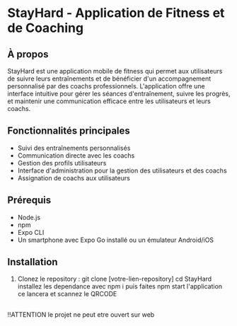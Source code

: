 # StayHard - Application de Fitness et de Coaching

## À propos
StayHard est une application mobile de fitness qui permet aux utilisateurs de suivre leurs entraînements et de bénéficier d'un accompagnement personnalisé par des coachs professionnels. L'application offre une interface intuitive pour gérer les séances d'entraînement, suivre les progrès, et maintenir une communication efficace entre les utilisateurs et leurs coachs.

## Fonctionnalités principales
- Suivi des entraînements personnalisés
- Communication directe avec les coachs
- Gestion des profils utilisateurs
- Interface d'administration pour la gestion des utilisateurs et des coachs
- Assignation de coachs aux utilisateurs

## Prérequis
- Node.js
- npm
- Expo CLI
- Un smartphone avec Expo Go installé ou un émulateur Android/iOS

## Installation

1. Clonez le repository :
git clone [votre-lien-repository]
cd StayHard
installez les dependance avec npm i
puis faites npm start l'application ce lancera et scannez le QRCODE

##
!!ATTENTION le projet ne peut etre ouvert sur web 